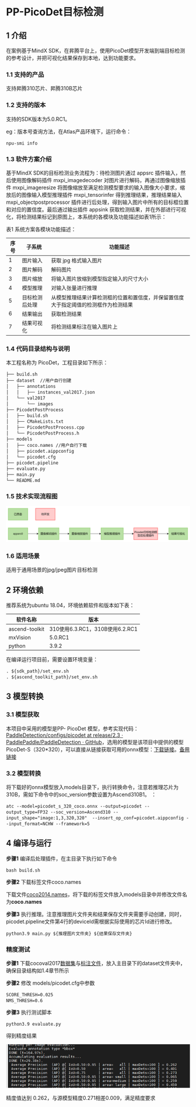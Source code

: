# PP-PicoDet目标检测

## 1 介绍
在案例基于MindX SDK，在昇腾平台上，使用PicoDet模型开发端到端目标检测的参考设计，并把可视化结果保存到本地，达到功能要求。

### 1.1 支持的产品

支持昇腾310芯片、昇腾310B芯片

### 1.2 支持的版本

支持的SDK版本为5.0.RC1。

eg：版本号查询方法，在Atlas产品环境下，运行命令：

```
npu-smi info
```

### 1.3 软件方案介绍

基于MindX SDK的目标检测业务流程为：待检测图片通过 appsrc 插件输入，然后使用图像解码插件 mxpi_imagedecoder 对图片进行解码，再通过图像缩放插件 mxpi_imageresize 将图像缩放至满足检测模型要求的输入图像大小要求，缩放后的图像输入模型推理插件 mxpi_tensorinfer 得到推理结果，推理结果输入 mxpi_objectpostprocessor 插件进行后处理，得到输入图片中所有的目标框位置和对应的置信度。最后通过输出插件 appsink 获取检测结果，并在外部进行可视化，将检测结果标记到原图上，本系统的各模块及功能描述如表1所示：

表1 系统方案各模块功能描述：

| 序号 | 子系统         | 功能描述                                                     |
| ---- | -------------- | ------------------------------------------------------------ |
| 1    | 图片输入       | 获取 jpg 格式输入图片                                        |
| 2    | 图片解码       | 解码图片                                                     |
| 3    | 图片缩放       | 将输入图片放缩到模型指定输入的尺寸大小                       |
| 4    | 模型推理       | 对输入张量进行推理                                           |
| 5    | 目标检测后处理 | 从模型推理结果计算检测框的位置和置信度，并保留置信度大于指定阈值的检测框作为检测结果 |
| 6    | 结果输出       | 获取检测结果                                                 |
| 7    | 结果可视化     | 将检测结果标注在输入图片上                                   |

### 1.4 代码目录结构与说明

本工程名称为 PicoDet，工程目录如下所示：

```
├── build.sh
├── dataset  //用户自行创建
│   ├── annotations
│   │   ├── instances_val2017.json
│   └── val2017
│       └── images
├── PicodetPostProcess
│   ├── build.sh
│   ├── CMakeLists.txt
│   ├── PicodetPostProcess.cpp
│   └── PicodetPostProcess.h
├── models
│   ├── coco.names //用户自行下载
│   ├── picodet.aippconfig
│   └── picodet.cfg
├── picodet.pipeline
├── evaluate.py
├── main.py
└── README.md
```

### 1.5 技术实现流程图

![sdk流程图](./images/sdk流程图.png)

### 1.6 适用场景

适用于通用场景的jpg/jpeg图片目标检测

## 2 环境依赖

推荐系统为ubuntu 18.04，环境依赖软件和版本如下表：

| 软件名称       | 版本  |
| -------------- | ----- |
| ascend-toolkit | 310使用6.3.RC1，310B使用6.2.RC1 |
| mxVision       | 5.0.RC1 |
| python         | 3.9.2 |

在编译运行项目前，需要设置环境变量：

```
. ${sdk_path}/set_env.sh
. ${ascend_toolkit_path}/set_env.sh
```

## 3 模型转换

### 3.1 模型获取

本项目中采用的模型是PP- PicoDet 模型，参考实现代码：[PaddleDetection/configs/picodet at release/2.3 · PaddlePaddle/PaddleDetection · GitHub](https://github.com/PaddlePaddle/PaddleDetection/tree/release/2.3/configs/picodet)，选用的模型是该项目中提供的模型 PicoDet-S（320*320），可以直接从链接获取可用的onnx模型：[下载链接](https://paddledet.bj.bcebos.com/deploy/third_engine/picodet_s_320_coco.onnx)。[备用链接](https://mindx.sdk.obs.cn-north-4.myhuaweicloud.com/mindxsdk-referenceapps%20/contrib/Picodet/picodet_s_320_coco.onnx)

### 3.2 模型转换

将下载好的onnx模型放入models目录下，执行转换命令，注意若推理芯片为310B，需如下命令中的soc_version参数设置为Ascend310B1。
：

```
atc --model=picodet_s_320_coco.onnx --output=picodet --output_type=FP32 --soc_version=Ascend310 --input_shape="image:1,3,320,320"  --insert_op_conf=picodet.aippconfig --input_format=NCHW --framework=5
```

## 4 编译与运行
**步骤1**  编译后处理插件，在主目录下执行如下命令

```
bash build.sh
```

**步骤2**  下载标签文件coco.names

下载文件[coco2014.names](../Collision/model/coco.names)，将下载的标签文件放入models目录中并修改文件名为**coco.names**

**步骤3**  执行推理。注意推理图片文件夹和结果保存文件夹需要手动创建，同时，picodet.pipeline文件第4行的deviceId需根据实际使用的芯片Id进行修改。

```
python3.9 main.py ${推理图片文件夹} ${结果保存文件夹}
```

### 精度测试

**步骤1**  下载cocoval2017[数据集](http://images.cocodataset.org/zips/val2017.zip)与[标注文件](http://images.cocodataset.org/annotations/stuff_annotations_trainval2017.zip)，放入主目录下的dataset文件夹中，确保目录结构如1.4章节所示

**步骤2**  修改 models/picodet.cfg中参数

```
SCORE_THRESH=0.025
NMS_THRESH=0.6
```

**步骤3**  执行测试脚本

```
python3.9 evaluate.py
```

得到精度结果

![image-20220711104324559](./images/精度结果.png)

精度值达到 0.262，与源模型精度0.271相差0.009，满足精度要求